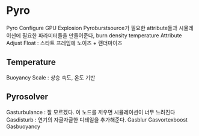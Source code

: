 # Pyro
Pyro Configure GPU Explosion
Pyroburstsource가 필요한 attribute들과 시뮬레이션에 필요한 파라미터들을 만들어준다, burn density temperature
Attribute Adjust Float : 스타트 프레임에 노이즈 + 랜더마이즈
## Temperature
Buoyancy Scale : 상승 속도, 온도 기반
## Pyrosolver
Gasturbulance : 잘 모르겠다. 이 노드를 끼우면 시뮬레이션이 너무 느려진다
Gasdisturb : 연기의 자글자글한 디테일을 추가해준다. 
Gasblur
Gasvortexboost
Gasbuoyancy
